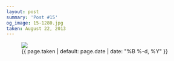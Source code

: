 ```yaml
---
layout: post
summary: 'Post #15'
og_image: 15-1280.jpg
taken: August 22, 2013
---
```


<figure class="post">
 <img sizes="(min-width: 700px) 50vw, calc(100vw - 2rem)" src="{{ site.assets_url }}/15-640.jpg" srcset="{{ site.assets_url }}/15-1280.jpg 1280w, {{ site.assets_url }}/15-960.jpg 960w, {{ site.assets_url }}/15-640.jpg 640w, {{ site.assets_url }}/15-320.jpg 320w"/>
 <figcaption>
  <time>
   {{ page.taken | default: page.date | date: "%B %-d, %Y" }}
  </time>
 </figcaption>
</figure>
